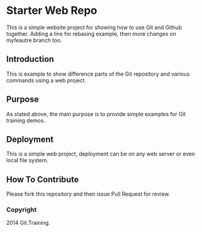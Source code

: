 # Starter Web Repo

This is a simple website project for showing how to use Git and Github together.
Adding a line for rebasing example, then more changes on myfeautre branch too.

## Introduction

This is example to show difference parts of the Git repository and various commands using a web project.

## Purpose

As stated above, the main purpose is to provide simple examples for Git training demos.

## Deployment

This is a simple web project, deployment can be on any web server or even local file system.

## How To Contribute

Please fork this repository and then issue Pull Request for review.

### Copyright

2014 Git.Training.